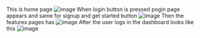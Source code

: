 This is home page
![image](https://github.com/user-attachments/assets/367243d9-79da-40a3-8949-37c5259b17f7)
When login button is pressed pogin page appears and same for signup and get started  button
![image](https://github.com/user-attachments/assets/e3feebc5-bcc2-4f21-91d3-4dd43e6502a7)
Then the features pages has
![image](https://github.com/user-attachments/assets/f5f2fc90-cff1-4d9b-b40f-ad39d3609021)
After the user logs in the dashboard looks like this
![image](https://github.com/user-attachments/assets/f32a2d88-e892-4bd2-a4b8-c7a74465e767)

